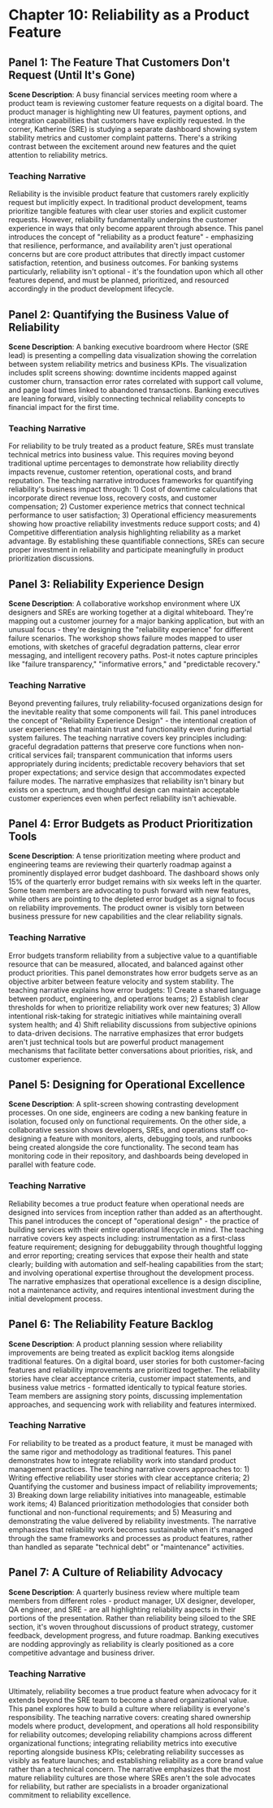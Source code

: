 # Chapter 10: Reliability as a Product Feature

## Panel 1: The Feature That Customers Don't Request (Until It's Gone)
**Scene Description**: A busy financial services meeting room where a product team is reviewing customer feature requests on a digital board. The product manager is highlighting new UI features, payment options, and integration capabilities that customers have explicitly requested. In the corner, Katherine (SRE) is studying a separate dashboard showing system stability metrics and customer complaint patterns. There's a striking contrast between the excitement around new features and the quiet attention to reliability metrics.

### Teaching Narrative
Reliability is the invisible product feature that customers rarely explicitly request but implicitly expect. In traditional product development, teams prioritize tangible features with clear user stories and explicit customer requests. However, reliability fundamentally underpins the customer experience in ways that only become apparent through absence. This panel introduces the concept of "reliability as a product feature" - emphasizing that resilience, performance, and availability aren't just operational concerns but are core product attributes that directly impact customer satisfaction, retention, and business outcomes. For banking systems particularly, reliability isn't optional - it's the foundation upon which all other features depend, and must be planned, prioritized, and resourced accordingly in the product development lifecycle.

## Panel 2: Quantifying the Business Value of Reliability
**Scene Description**: A banking executive boardroom where Hector (SRE lead) is presenting a compelling data visualization showing the correlation between system reliability metrics and business KPIs. The visualization includes split screens showing: downtime incidents mapped against customer churn, transaction error rates correlated with support call volume, and page load times linked to abandoned transactions. Banking executives are leaning forward, visibly connecting technical reliability concepts to financial impact for the first time.

### Teaching Narrative
For reliability to be truly treated as a product feature, SREs must translate technical metrics into business value. This requires moving beyond traditional uptime percentages to demonstrate how reliability directly impacts revenue, customer retention, operational costs, and brand reputation. The teaching narrative introduces frameworks for quantifying reliability's business impact through: 1) Cost of downtime calculations that incorporate direct revenue loss, recovery costs, and customer compensation; 2) Customer experience metrics that connect technical performance to user satisfaction; 3) Operational efficiency measurements showing how proactive reliability investments reduce support costs; and 4) Competitive differentiation analysis highlighting reliability as a market advantage. By establishing these quantifiable connections, SREs can secure proper investment in reliability and participate meaningfully in product prioritization discussions.

## Panel 3: Reliability Experience Design
**Scene Description**: A collaborative workshop environment where UX designers and SREs are working together at a digital whiteboard. They're mapping out a customer journey for a major banking application, but with an unusual focus - they're designing the "reliability experience" for different failure scenarios. The workshop shows failure modes mapped to user emotions, with sketches of graceful degradation patterns, clear error messaging, and intelligent recovery paths. Post-it notes capture principles like "failure transparency," "informative errors," and "predictable recovery."

### Teaching Narrative
Beyond preventing failures, truly reliability-focused organizations design for the inevitable reality that some components will fail. This panel introduces the concept of "Reliability Experience Design" - the intentional creation of user experiences that maintain trust and functionality even during partial system failures. The teaching narrative covers key principles including: graceful degradation patterns that preserve core functions when non-critical services fail; transparent communication that informs users appropriately during incidents; predictable recovery behaviors that set proper expectations; and service design that accommodates expected failure modes. The narrative emphasizes that reliability isn't binary but exists on a spectrum, and thoughtful design can maintain acceptable customer experiences even when perfect reliability isn't achievable.

## Panel 4: Error Budgets as Product Prioritization Tools
**Scene Description**: A tense prioritization meeting where product and engineering teams are reviewing their quarterly roadmap against a prominently displayed error budget dashboard. The dashboard shows only 15% of the quarterly error budget remains with six weeks left in the quarter. Some team members are advocating to push forward with new features, while others are pointing to the depleted error budget as a signal to focus on reliability improvements. The product owner is visibly torn between business pressure for new capabilities and the clear reliability signals.

### Teaching Narrative
Error budgets transform reliability from a subjective value to a quantifiable resource that can be measured, allocated, and balanced against other product priorities. This panel demonstrates how error budgets serve as an objective arbiter between feature velocity and system stability. The teaching narrative explains how error budgets: 1) Create a shared language between product, engineering, and operations teams; 2) Establish clear thresholds for when to prioritize reliability work over new features; 3) Allow intentional risk-taking for strategic initiatives while maintaining overall system health; and 4) Shift reliability discussions from subjective opinions to data-driven decisions. The narrative emphasizes that error budgets aren't just technical tools but are powerful product management mechanisms that facilitate better conversations about priorities, risk, and customer experience.

## Panel 5: Designing for Operational Excellence
**Scene Description**: A split-screen showing contrasting development processes. On one side, engineers are coding a new banking feature in isolation, focused only on functional requirements. On the other side, a collaborative session shows developers, SREs, and operations staff co-designing a feature with monitors, alerts, debugging tools, and runbooks being created alongside the core functionality. The second team has monitoring code in their repository, and dashboards being developed in parallel with feature code.

### Teaching Narrative
Reliability becomes a true product feature when operational needs are designed into services from inception rather than added as an afterthought. This panel introduces the concept of "operational design" - the practice of building services with their entire operational lifecycle in mind. The teaching narrative covers key aspects including: instrumentation as a first-class feature requirement; designing for debuggability through thoughtful logging and error reporting; creating services that expose their health and state clearly; building with automation and self-healing capabilities from the start; and involving operational expertise throughout the development process. The narrative emphasizes that operational excellence is a design discipline, not a maintenance activity, and requires intentional investment during the initial development process.

## Panel 6: The Reliability Feature Backlog
**Scene Description**: A product planning session where reliability improvements are being treated as explicit backlog items alongside traditional features. On a digital board, user stories for both customer-facing features and reliability improvements are prioritized together. The reliability stories have clear acceptance criteria, customer impact statements, and business value metrics - formatted identically to typical feature stories. Team members are assigning story points, discussing implementation approaches, and sequencing work with reliability and features intermixed.

### Teaching Narrative
For reliability to be treated as a product feature, it must be managed with the same rigor and methodology as traditional features. This panel demonstrates how to integrate reliability work into standard product management practices. The teaching narrative covers approaches to: 1) Writing effective reliability user stories with clear acceptance criteria; 2) Quantifying the customer and business impact of reliability improvements; 3) Breaking down large reliability initiatives into manageable, estimable work items; 4) Balanced prioritization methodologies that consider both functional and non-functional requirements; and 5) Measuring and demonstrating the value delivered by reliability investments. The narrative emphasizes that reliability work becomes sustainable when it's managed through the same frameworks and processes as product features, rather than handled as separate "technical debt" or "maintenance" activities.

## Panel 7: A Culture of Reliability Advocacy
**Scene Description**: A quarterly business review where multiple team members from different roles - product manager, UX designer, developer, QA engineer, and SRE - are all highlighting reliability aspects in their portions of the presentation. Rather than reliability being siloed to the SRE section, it's woven throughout discussions of product strategy, customer feedback, development progress, and future roadmap. Banking executives are nodding approvingly as reliability is clearly positioned as a core competitive advantage and business driver.

### Teaching Narrative
Ultimately, reliability becomes a true product feature when advocacy for it extends beyond the SRE team to become a shared organizational value. This panel explores how to build a culture where reliability is everyone's responsibility. The teaching narrative covers: creating shared ownership models where product, development, and operations all hold responsibility for reliability outcomes; developing reliability champions across different organizational functions; integrating reliability metrics into executive reporting alongside business KPIs; celebrating reliability successes as visibly as feature launches; and establishing reliability as a core brand value rather than a technical concern. The narrative emphasizes that the most mature reliability cultures are those where SREs aren't the sole advocates for reliability, but rather are specialists in a broader organizational commitment to reliability excellence.